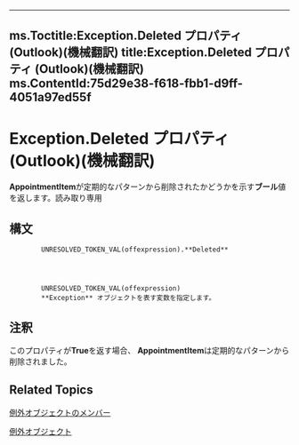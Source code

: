 

---
ms.Toctitle:Exception.Deleted プロパティ (Outlook)(機械翻訳)
title:Exception.Deleted プロパティ (Outlook)(機械翻訳)
ms.ContentId:75d29e38-f618-fbb1-d9ff-4051a97ed55f
---
# Exception.Deleted プロパティ (Outlook)(機械翻訳)




**AppointmentItem**が定期的なパターンから削除されたかどうかを示す**ブール**値を返します。読み取り専用

## 構文

            UNRESOLVED_TOKEN_VAL(offexpression).**Deleted**




            UNRESOLVED_TOKEN_VAL(offexpression)
            **Exception** オブジェクトを表す変数を指定します。



## 注釈
このプロパティが**True**を返す場合、 **AppointmentItem**は定期的なパターンから削除されました。



## Related Topics

[例外オブジェクトのメンバー](24ed9b18-34f0-cbe4-73a7-ac585628a990.md)

[例外オブジェクト](010552b0-9ba6-c81b-1e3a-fd6a681e5163.md)




